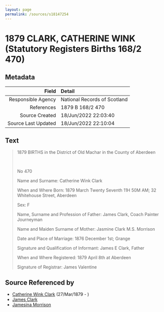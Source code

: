 ```yaml
---
layout: page
permalink: /sources/s18147254
---
```


# 1879 CLARK, CATHERINE WINK (Statutory Registers Births 168/2 470)

## Metadata

Field | Detail
---:|:---
Responsible Agency | National Records of Scotland
References | 1879 B 168/2 470
Source Created | 18/Jun/2022 22:03:40
Source Last Updated | 18/Jun/2022 22:10:04

## Text

> 1879 BIRTHS in the District of Old Machar in the County of Aberdeen
>
> <br/>
>
> No 470
>
> Name and Surname: Catherine Wink Clark
>
> When and Where Born: 1879 March Twenty Seventh 11H 50M AM; 32 Whitehouse Street, Aberdeen
>
> Sex: F
>
> Name, Surname and Profession of Father: James Clark, Coach Painter Journeyman
>
> Name and Maiden Surname of Mother: Jasmine Clark M.S. Morrison
>
> Date and Place of Marriage: 1876 December 1st; Grange
>
> Signature and Qualification of Informant: James E Clark, Father
>
> When and Where Registered: 1879 April 8th at Aberdeen
>
> Signature of Registrar: James Valentine
>

## Source Referenced by

* [Catherine Wink Clark](../people/@35162161@-catherine-wink-clark-b1879-3-27-d.md) (27/Mar/1879 - )
* [James Clark](../people/@29410614@-james-clark-b-d.md)
* [Jamesina Morrison](../people/@11801376@-jamesina-morrison-b-d.md)
